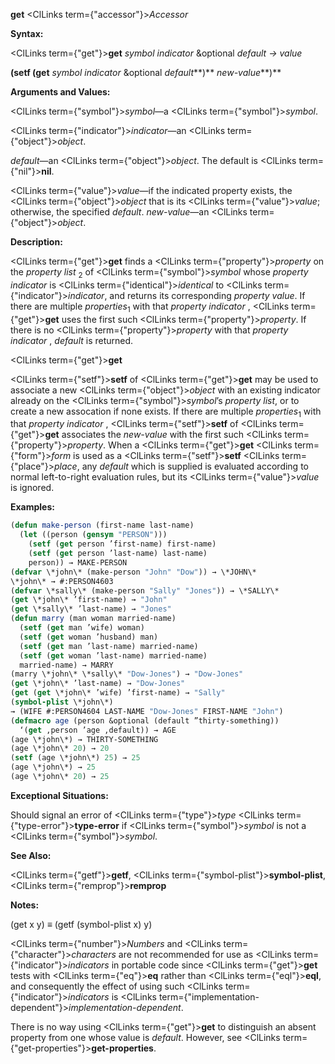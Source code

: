 **get** <ClLinks  term={"accessor"}><i>Accessor</i></ClLinks> 



**Syntax:** 



<ClLinks  term={"get"}><b>get</b></ClLinks> *symbol indicator* &amp;optional *default → value* 



<!-- **(setf (get** *symbol indicator* &amp;optional *default<ClLinks  term={"t"}><b>*)</b></ClLinks> *new-value***)**  -->
**(setf (get** *symbol indicator* &amp;optional *default***)** *new-value***)** 



**Arguments and Values:** 



<ClLinks  term={"symbol"}><i>symbol</i></ClLinks>—a <ClLinks  term={"symbol"}><i>symbol</i></ClLinks>. 



<ClLinks  term={"indicator"}><i>indicator</i></ClLinks>—an <ClLinks  term={"object"}><i>object</i></ClLinks>. 



*default*—an <ClLinks  term={"object"}><i>object</i></ClLinks>. The default is <ClLinks  term={"nil"}><b>nil</b></ClLinks>. 



<ClLinks  term={"value"}><i>value</i></ClLinks>—if the indicated property exists, the <ClLinks  term={"object"}><i>object</i></ClLinks> that is its <ClLinks  term={"value"}><i>value</i></ClLinks>; otherwise, the specified *default*. *new-value*—an <ClLinks  term={"object"}><i>object</i></ClLinks>. 



**Description:** 



<ClLinks  term={"get"}><b>get</b></ClLinks> finds a <ClLinks  term={"property"}><i>property</i></ClLinks> on the *property list* <sub>2</sub> of <ClLinks  term={"symbol"}><i>symbol</i></ClLinks> whose *property indicator* is <ClLinks  term={"identical"}><i>identical</i></ClLinks> to <ClLinks  term={"indicator"}><i>indicator</i></ClLinks>, and returns its corresponding *property value*. If there are multiple *properties*<sub>1</sub> with that *property indicator* , <ClLinks  term={"get"}><b>get</b></ClLinks> uses the first such <ClLinks  term={"property"}><i>property</i></ClLinks>. If there is no <ClLinks  term={"property"}><i>property</i></ClLinks> with that *property indicator* , *default* is returned. 







 



 



<ClLinks  term={"get"}><b>get</b></ClLinks> 



<ClLinks  term={"setf"}><b>setf</b></ClLinks> of <ClLinks  term={"get"}><b>get</b></ClLinks> may be used to associate a new <ClLinks  term={"object"}><i>object</i></ClLinks> with an existing indicator already on the <ClLinks  term={"symbol"}><i>symbol</i></ClLinks>’s *property list*, or to create a new assocation if none exists. If there are multiple *properties*<sub>1</sub> with that *property indicator* , <ClLinks  term={"setf"}><b>setf</b></ClLinks> of <ClLinks  term={"get"}><b>get</b></ClLinks> associates the *new-value* with the first such <ClLinks  term={"property"}><i>property</i></ClLinks>. When a <ClLinks  term={"get"}><b>get</b></ClLinks> <ClLinks  term={"form"}><i>form</i></ClLinks> is used as a <ClLinks  term={"setf"}><b>setf</b></ClLinks> <ClLinks  term={"place"}><i>place</i></ClLinks>, any *default* which is supplied is evaluated according to normal left-to-right evaluation rules, but its <ClLinks  term={"value"}><i>value</i></ClLinks> is ignored. 



**Examples:**
```lisp
(defun make-person (first-name last-name) 
  (let ((person (gensym "PERSON"))) 
    (setf (get person ’first-name) first-name) 
    (setf (get person ’last-name) last-name) 
    person)) → MAKE-PERSON 
(defvar \*john\* (make-person "John" "Dow")) → \*JOHN\* 
\*john\* → #:PERSON4603 
(defvar \*sally\* (make-person "Sally" "Jones")) → \*SALLY\* 
(get \*john\* ’first-name) → "John" 
(get \*sally\* ’last-name) → "Jones" 
(defun marry (man woman married-name) 
  (setf (get man ’wife) woman) 
  (setf (get woman ’husband) man) 
  (setf (get man ’last-name) married-name) 
  (setf (get woman ’last-name) married-name) 
  married-name) → MARRY 
(marry \*john\* \*sally\* "Dow-Jones") → "Dow-Jones" 
(get \*john\* ’last-name) → "Dow-Jones" 
(get (get \*john\* ’wife) ’first-name) → "Sally" 
(symbol-plist \*john\*) 
→ (WIFE #:PERSON4604 LAST-NAME "Dow-Jones" FIRST-NAME "John") 
(defmacro age (person &optional (default ”thirty-something)) 
  ‘(get ,person ’age ,default)) → AGE 
(age \*john\*) → THIRTY-SOMETHING 
(age \*john\* 20) → 20 
(setf (age \*john\*) 25) → 25 
(age \*john\*) → 25 
(age \*john\* 20) → 25 
```
**Exceptional Situations:** 



Should signal an error of <ClLinks  term={"type"}><i>type</i></ClLinks> <ClLinks  term={"type-error"}><b>type-error</b></ClLinks> if <ClLinks  term={"symbol"}><i>symbol</i></ClLinks> is not a <ClLinks  term={"symbol"}><i>symbol</i></ClLinks>. 



**See Also:** 



<ClLinks  term={"getf"}><b>getf</b></ClLinks>, <ClLinks  term={"symbol-plist"}><b>symbol-plist</b></ClLinks>, <ClLinks  term={"remprop"}><b>remprop</b></ClLinks> 



**Notes:** 



(get x y) *≡* (getf (symbol-plist x) y) 







 



 



<ClLinks  term={"number"}><i>Numbers</i></ClLinks> and <ClLinks  term={"character"}><i>characters</i></ClLinks> are not recommended for use as <ClLinks  term={"indicator"}><i>indicators</i></ClLinks> in portable code since <ClLinks  term={"get"}><b>get</b></ClLinks> tests with <ClLinks  term={"eq"}><b>eq</b></ClLinks> rather than <ClLinks  term={"eql"}><b>eql</b></ClLinks>, and consequently the effect of using such <ClLinks  term={"indicator"}><i>indicators</i></ClLinks> is <ClLinks  term={"implementation-dependent"}><i>implementation-dependent</i></ClLinks>. 



There is no way using <ClLinks  term={"get"}><b>get</b></ClLinks> to distinguish an absent property from one whose value is *default*. However, see <ClLinks  term={"get-properties"}><b>get-properties</b></ClLinks>. 



